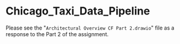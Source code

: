 # Chicago_Taxi_Data_Pipeline
Please see the "`Architectural Overview CF Part 2.drawio`" file as a response to the Part 2 of the assignment. 
